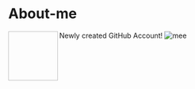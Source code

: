 # About-me
Newly created GitHub Account!
<img align="left" width="100" height="100"> ![mee](https://github.com/Kirara-22/About-me/assets/102254626/0cdaa38d-d534-4d69-8c5d-d7e1dcac1cb5)

